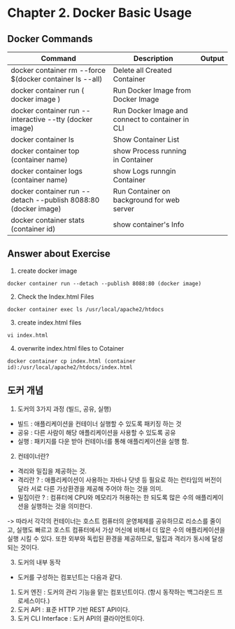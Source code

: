 # Chapter 2. Docker Basic Usage


## Docker Commands
| Command                                                       | Description                                     | Output |
|---------------------------------------------------------------|-------------------------------------------------|--------|
| docker container rm --force $(docker container ls --all)      | Delete all Created Container                    |        |
| docker container run ( docker image )                         | Run Docker Image from Docker Image              ||
| docker container run --interactive --tty (docker image)       | Run Docker Image and connect to container in CLI ||
| docker container ls                                           | Show Container List                             ||
| docker container top (container name)                         | show Process running in Container               ||
| docker container logs (container name)                        | show Logs runngin Container                     ||
| docker container run --detach --publish 8088:80 (docker image) | Run Container on background for web server      ||
| docker container stats (container id)                         | show container's Info                           ||

## Answer about Exercise



1. create docker image

```commandline
docker container run --detach --publish 8088:80 (docker image)
```

2. Check the Index.html Files

```commandline
docker container exec ls /usr/local/apache2/htdocs
```

3. create index.html files

```commandline
vi index.html
```

4. overwrite index.html files to Cotainer

```commandline
docker container cp index.html (container id):/usr/local/apache2/htdocs/index.html
```

## 도커 개념

1. 도커의 3가지 과정 (빌드, 공유, 실행)
- 빌드 : 애플리케이션을 컨테이너 실행할 수 있도록 패키징 하는 것
- 공유 : 다른 사람이 해당 애플리케이션을 사용할 수 있도록 공유
- 실행 : 패키지를 다운 받아 컨테이너를 통해 애플리케이션을 실행 함.

2. 컨테이너란?

- 격리와 밀집을 제공하는 것.
- 격리란 ? : 애플리케이션이 사용하는 자바나 닷넷 등 필요로 하는 런타임의 버전이 달라 서로 다른 가상환경을 제공해 주어야 하는 것을 의미.
- 밀집이란 ? : 컴퓨터에 CPU와 메모리가 허용하는 한 되도록 많은 수의 애플리케이션을 실행하는 것을 의미한다.

-> 따라서 각각의 컨테이너는 호스트 컴퓨터의 운영체제를 공유하므로 리소스를 줄이고, 실행도 빠르고 호스트 컴퓨터에서 가상 머신에 비해서 더 많은 수의 애플리케이션을 실행 시킬 수 있다.
또한 외부와 독립된 환경을 제공하므로, 밀집과 격리가 동시에 달성되는 것이다.

3. 도커의 내부 동작

- 도커를 구성하는 컴포넌트는 다음과 같다. 
1. 도커 엔진 : 도커의 관리 기능을 맡는 컴포넌트이다. (항시 동작하는 백그라운드 프로세스이다.)
2. 도커 API : 표준 HTTP 기반 REST API이다. 
3. 도커 CLI Interface : 도커 API의 클라이언트이다. 


